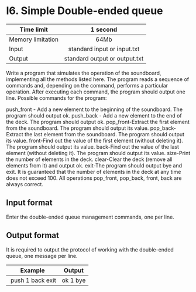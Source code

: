 # I6. Simple Double-ended queue


| Time limit     | 1 second           |
| ------------- |:-------------:|
|  Memory limitation   | 64Mb| 
| Input  | standard input or input.txt | 
| Output | standard output or output.txt | 

Write a program that simulates the operation of the soundboard, implementing all the methods listed here. The program reads a sequence of commands and, depending on the command, performs a particular operation. After executing each command, the program should output one line. Possible commands for the program:

push_front - Add a new element to the beginning of the soundboard. The program should output ok.
push_back - Add a new element to the end of the deck. The program should output ok.
pop_front-Extract the first element from the soundboard. The program should output its value.
pop_back-Extract the last element from the soundboard. The program should output its value.
front-Find out the value of the first element (without deleting it). The program should output its value.
back-Find out the value of the last element (without deleting it). The program should output its value.
size-Print the number of elements in the deck.
clear-Clear the deck (remove all elements from it) and output ok.
exit-The program should output bye and exit.
It is guaranteed that the number of elements in the deck at any time does not exceed 100. All operations pop_front, pop_back, front, back are always correct.

## **Input format**

Enter the double-ended queue management commands, one per line.

## **Output format**

It is required to output the protocol of working with the double-ended queue, one message per line.


| Example    | Output        |
| ------------- |:-------------:|
| push 1 back exit | ok 1 bye|



